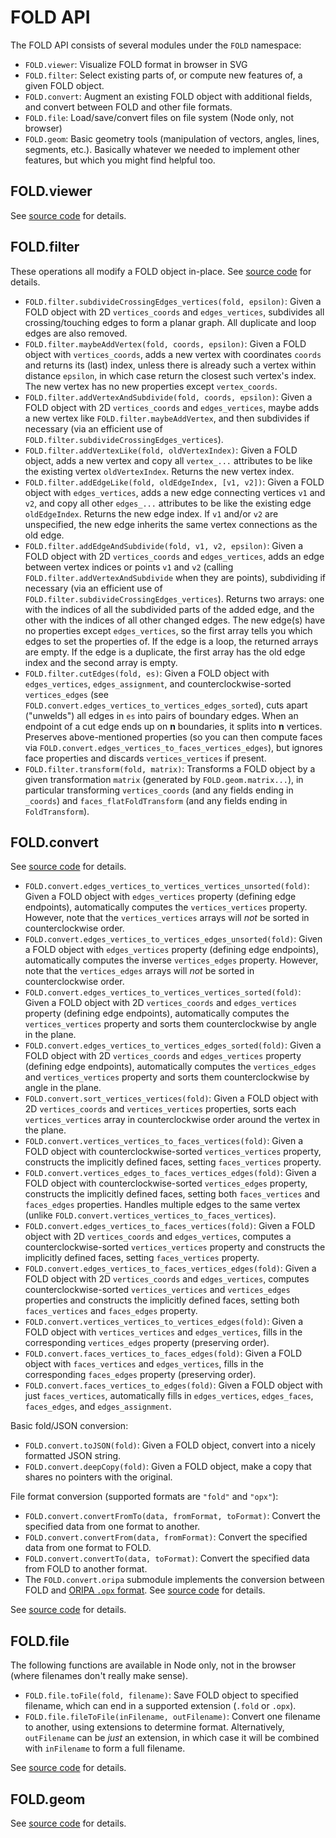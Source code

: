 # FOLD API

The FOLD API consists of several modules under the `FOLD` namespace:

* `FOLD.viewer`: Visualize FOLD format in browser in SVG
* `FOLD.filter`: Select existing parts of, or compute new features of,
  a given FOLD object.
* `FOLD.convert`: Augment an existing FOLD object with additional fields,
  and convert between FOLD and other file formats.
* `FOLD.file`: Load/save/convert files on file system (Node only, not browser)
* `FOLD.geom`: Basic geometry tools (manipulation of vectors, angles,
  lines, segments, etc.).  Basically whatever we needed to implement other
  features, but which you might find helpful too.

## FOLD.viewer

See [source code](https://github.com/edemaine/fold/blob/master/src/viewer.coffee)
for details.

## FOLD.filter

These operations all modify a FOLD object in-place.
See [source code](https://github.com/edemaine/fold/blob/master/src/filter.coffee)
for details.

* `FOLD.filter.subdivideCrossingEdges_vertices(fold, epsilon)`:
  Given a FOLD object with 2D `vertices_coords` and `edges_vertices`,
  subdivides all crossing/touching edges to form a planar graph.
  All duplicate and loop edges are also removed.
* `FOLD.filter.maybeAddVertex(fold, coords, epsilon)`:
  Given a FOLD object with `vertices_coords`, adds a new vertex with
  coordinates `coords` and returns its (last) index, unless there is already
  such a vertex within distance `epsilon`, in which case return the closest
  such vertex's index.  The new vertex has no new properties except
  `vertex_coords`.
* `FOLD.filter.addVertexAndSubdivide(fold, coords, epsilon)`:
  Given a FOLD object with 2D `vertices_coords` and `edges_vertices`,
  maybe adds a new vertex like `FOLD.filter.maybeAddVertex`, and then
  subdivides if necessary (via an efficient use of
  `FOLD.filter.subdivideCrossingEdges_vertices`).
* `FOLD.filter.addVertexLike(fold, oldVertexIndex)`:
  Given a FOLD object, adds a new vertex and copy all `vertex_...` attributes
  to be like the existing vertex `oldVertexIndex`.
  Returns the new vertex index.
* `FOLD.filter.addEdgeLike(fold, oldEdgeIndex, [v1, v2])`:
  Given a FOLD object with `edges_vertices`, adds a new edge connecting
  vertices `v1` and `v2`, and copy all other `edges_...` attributes to be like
  the existing edge `oldEdgeIndex`.  Returns the new edge index.
  If `v1` and/or `v2` are unspecified, the new edge inherits the same vertex
  connections as the old edge.
* `FOLD.filter.addEdgeAndSubdivide(fold, v1, v2, epsilon)`:
  Given a FOLD object with 2D `vertices_coords` and `edges_vertices`,
  adds an edge between vertex indices or points `v1` and `v2`
  (calling `FOLD.filter.addVertexAndSubdivide` when they are points),
  subdividing if necessary (via an efficient use of
  `FOLD.filter.subdivideCrossingEdges_vertices`).
  Returns two arrays: one with the indices of all the subdivided parts of the
  added edge, and the other with the indices of all other changed edges.
  The new edge(s) have no properties except `edges_vertices`, so the first
  array tells you which edges to set the properties of.
  If the edge is a loop, the returned arrays are empty.
  If the edge is a duplicate, the first array has the old edge index and the
  second array is empty.
* `FOLD.filter.cutEdges(fold, es)`:
  Given a FOLD object with `edges_vertices`, `edges_assignment`, and
  counterclockwise-sorted `vertices_edges`
  (see `FOLD.convert.edges_vertices_to_vertices_edges_sorted`),
  cuts apart ("unwelds") all edges in `es` into pairs of boundary edges.
  When an endpoint of a cut edge ends up on **n** boundaries,
  it splits into **n** vertices.
  Preserves above-mentioned properties (so you can then compute faces via
  `FOLD.convert.edges_vertices_to_faces_vertices_edges`),
  but ignores face properties and discards `vertices_vertices` if present.
* `FOLD.filter.transform(fold, matrix)`:
  Transforms a FOLD object by a given transformation `matrix` (generated by
  `FOLD.geom.matrix...`), in particular transforming `vertices_coords`
  (and any fields ending in `_coords`) and `faces_flatFoldTransform`
  (and any fields ending in `FoldTransform`).

## FOLD.convert

See [source code](https://github.com/edemaine/fold/blob/master/src/convert.coffee)
for details.

* `FOLD.convert.edges_vertices_to_vertices_vertices_unsorted(fold)`:
  Given a FOLD object with `edges_vertices` property (defining edge
  endpoints), automatically computes the `vertices_vertices` property.
  However, note that the `vertices_vertices` arrays will *not* be sorted
  in counterclockwise order.
* `FOLD.convert.edges_vertices_to_vertices_edges_unsorted(fold)`:
  Given a FOLD object with `edges_vertices` property (defining edge
  endpoints), automatically computes the inverse `vertices_edges` property.
  However, note that the `vertices_edges` arrays will *not* be sorted
  in counterclockwise order.
* `FOLD.convert.edges_vertices_to_vertices_vertices_sorted(fold)`:
  Given a FOLD object with 2D `vertices_coords` and `edges_vertices` property
  (defining edge endpoints), automatically computes the `vertices_vertices`
  property and sorts them counterclockwise by angle in the plane.
* `FOLD.convert.edges_vertices_to_vertices_edges_sorted(fold)`:
  Given a FOLD object with 2D `vertices_coords` and `edges_vertices` property
  (defining edge endpoints), automatically computes the `vertices_edges`
  and `vertices_vertices` property and sorts them counterclockwise by angle
  in the plane.
* `FOLD.convert.sort_vertices_vertices(fold)`:
  Given a FOLD object with 2D `vertices_coords` and `vertices_vertices`
  properties, sorts each `vertices_vertices` array in counterclockwise
  order around the vertex in the plane.
* `FOLD.convert.vertices_vertices_to_faces_vertices(fold)`:
  Given a FOLD object with counterclockwise-sorted `vertices_vertices`
  property, constructs the implicitly defined faces, setting `faces_vertices`
  property.
* `FOLD.convert.vertices_edges_to_faces_vertices_edges(fold)`:
  Given a FOLD object with counterclockwise-sorted `vertices_edges` property,
  constructs the implicitly defined faces, setting both `faces_vertices`
  and `faces_edges` properties.  Handles multiple edges to the same vertex
  (unlike `FOLD.convert.vertices_vertices_to_faces_vertices`).
* `FOLD.convert.edges_vertices_to_faces_vertices(fold)`:
  Given a FOLD object with 2D `vertices_coords` and `edges_vertices`,
  computes a counterclockwise-sorted `vertices_vertices` property and
  constructs the implicitly defined faces, setting `faces_vertices` property.
* `FOLD.convert.edges_vertices_to_faces_vertices_edges(fold)`:
  Given a FOLD object with 2D `vertices_coords` and `edges_vertices`,
  computes counterclockwise-sorted `vertices_vertices` and `vertices_edges`
  properties and constructs the implicitly defined faces, setting
  both `faces_vertices` and `faces_edges` property.
* `FOLD.convert.vertices_vertices_to_vertices_edges(fold)`:
  Given a FOLD object with `vertices_vertices` and `edges_vertices`,
  fills in the corresponding `vertices_edges` property (preserving order).
* `FOLD.convert.faces_vertices_to_faces_edges(fold)`:
  Given a FOLD object with `faces_vertices` and `edges_vertices`,
  fills in the corresponding `faces_edges` property (preserving order).
* `FOLD.convert.faces_vertices_to_edges(fold)`:
  Given a FOLD object with just `faces_vertices`, automatically fills in
  `edges_vertices`, `edges_faces`, `faces_edges`, and `edges_assignment`.

Basic fold/JSON conversion:

* `FOLD.convert.toJSON(fold)`:
  Given a FOLD object, convert into a nicely formatted JSON string.
* `FOLD.convert.deepCopy(fold)`:
  Given a FOLD object, make a copy that shares no pointers with the original.

File format conversion (supported formats are `"fold"` and `"opx"`):

* `FOLD.convert.convertFromTo(data, fromFormat, toFormat)`: Convert the
  specified data from one format to another.
* `FOLD.convert.convertFrom(data, fromFormat)`: Convert the specified data
  from one format to FOLD.
* `FOLD.convert.convertTo(data, toFormat)`: Convert the specified data
  from FOLD to another format.
* The `FOLD.convert.oripa` submodule implements the conversion between FOLD and
  [ORIPA `.opx` format](http://mitani.cs.tsukuba.ac.jp/oripa/).  See
  [source code](https://github.com/edemaine/fold/blob/master/src/oripa.coffee)
  for details.


See [source code](https://github.com/edemaine/fold/blob/master/src/convert.coffee)
for details.

## FOLD.file

The following functions are available in Node only, not in the browser
(where filenames don't really make sense).

* `FOLD.file.toFile(fold, filename)`: Save FOLD object to specified
  filename, which can end in a supported extension (`.fold` or `.opx`).
* `FOLD.file.fileToFile(inFilename, outFilename)`: Convert one filename
  to another, using extensions to determine format.
  Alternatively, `outFilename` can be *just* an extension, in which case
  it will be combined with `inFilename` to form a full filename.

See [source code](https://github.com/edemaine/fold/blob/master/src/file.coffee)
for details.

## FOLD.geom

See [source code](https://github.com/edemaine/fold/blob/master/src/geom.coffee)
for details.
